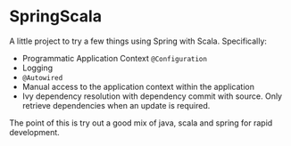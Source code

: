 # SpringScala

A little project to try a few things using Spring with Scala. Specifically:

* Programmatic Application Context `@Configuration`
* Logging
* `@Autowired`
* Manual access to the application context within the application
* Ivy dependency resolution with dependency commit with source. Only retrieve dependencies when an update is required.

The point of this is try out a good mix of java, scala and spring for rapid development.
